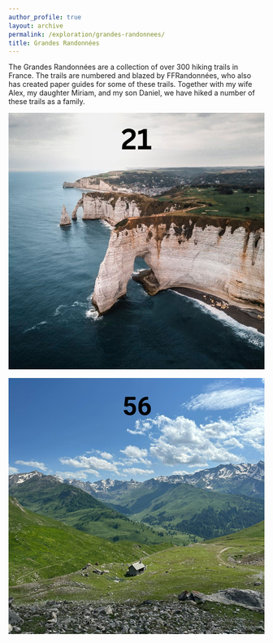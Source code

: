 ```yaml
---
author_profile: true
layout: archive
permalink: /exploration/grandes-randonnees/
title: Grandes Randonnées
---
```


The Grandes Randonnées are a collection of over 300 hiking trails in France. The trails are numbered and blazed by FFRandonnées, who also has created paper guides for some of these trails. Together with my wife Alex, my daughter Miriam, and my son Daniel, we have hiked a number of these trails as a family.

<a href="21/"><img src="/assets/images/exploration/grandes-randonnees/gr21-photo.jpg" /></a>

<a href="56/"><img src="/assets/images/exploration/grandes-randonnees/gr56-photo.jpg" /></a>